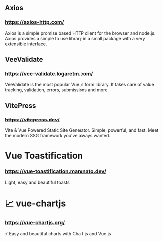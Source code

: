 ## Axios
### https://axios-http.com/
Axios is a simple promise based HTTP client for the browser and node.js. Axios provides a simple to use library in a small package with a very extensible interface.

## VeeValidate
### https://vee-validate.logaretm.com/
VeeValidate is the most popular Vue.js form library. It takes care of value tracking, validation, errors, submissions and more.

## VitePress
### https://vitepress.dev/
Vite & Vue Powered Static Site Generator. Simple, powerful, and fast. Meet the modern SSG framework you've always wanted.

# Vue Toastification
### https://vue-toastification.maronato.dev/
Light, easy and beautiful toasts

# 📈 vue-chartjs
### https://vue-chartjs.org/
⚡ Easy and beautiful charts with Chart.js and Vue.js
